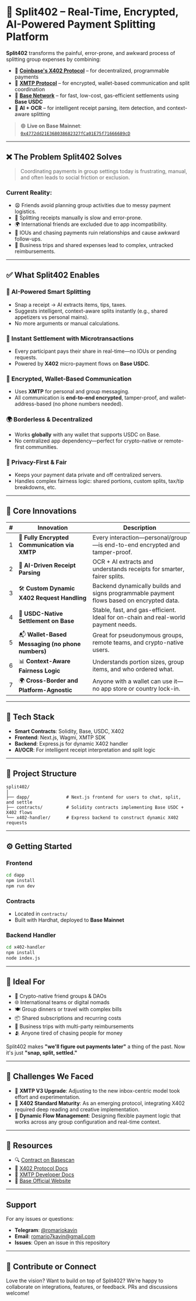 # 💸 Split402 – Real-Time, Encrypted, AI-Powered Payment Splitting Platform

**Split402** transforms the painful, error-prone, and awkward process of splitting group expenses by combining:

* 🔗 **[Coinbase's X402 Protocol](https://docs.cloud.coinbase.com/x402/)** – for decentralized, programmable payments
* 🔐 **[XMTP Protocol](https://xmtp.org)** – for encrypted, wallet-based communication and split coordination
* 🧊 **[Base Network](https://base.org)** – for fast, low-cost, gas-efficient settlements using **Base USDC**
* 🧠 **AI + OCR** – for intelligent receipt parsing, item detection, and context-aware splitting

> 🟢 **Live on Base Mainnet**: [`0x4772dd21E368038682327fCa01E75f71666689cD`](https://basescan.org/address/0x4772dd21E368038682327fCa01E75f71666689cD)

---

## ❌ The Problem Split402 Solves

> Coordinating payments in group settings today is frustrating, manual, and often leads to social friction or exclusion.

### Current Reality:

* 😩 Friends avoid planning group activities due to messy payment logistics.
* 🧾 Splitting receipts manually is slow and error-prone.
* 🌍 International friends are excluded due to app incompatibility.
* 🤝 IOUs and chasing payments ruin relationships and cause awkward follow-ups.
* 💼 Business trips and shared expenses lead to complex, untracked reimbursements.

---

## ✅ What Split402 Enables

### 🤖 AI-Powered Smart Splitting

* Snap a receipt → AI extracts items, tips, taxes.
* Suggests intelligent, context-aware splits instantly (e.g., shared appetizers vs personal mains).
* No more arguments or manual calculations.

### 💸 Instant Settlement with Microtransactions

* Every participant pays their share in real-time—no IOUs or pending requests.
* Powered by **X402** micro-payment flows on **Base USDC**.

### 🔐 Encrypted, Wallet-Based Communication

* Uses **XMTP** for personal and group messaging.
* All communication is **end-to-end encrypted**, tamper-proof, and wallet-address-based (no phone numbers needed).

### 🌍 Borderless & Decentralized

* Works **globally** with any wallet that supports USDC on Base.
* No centralized app dependency—perfect for crypto-native or remote-first communities.

### 🤝 Privacy-First & Fair

* Keeps your payment data private and off centralized servers.
* Handles complex fairness logic: shared portions, custom splits, tax/tip breakdowns, etc.

---

## 🚀 Core Innovations

| # | Innovation                                       | Description                                                                              |
| - | ------------------------------------------------ | ---------------------------------------------------------------------------------------- |
| 1 | 🔐 **Fully Encrypted Communication via XMTP**    | Every interaction—personal/group—is end-to-end encrypted and tamper-proof.               |
| 2 | 🧠 **AI-Driven Receipt Parsing**                 | OCR + AI extracts and understands receipts for smarter, fairer splits.                   |
| 3 | 🛠️ **Custom Dynamic X402 Request Handling**     | Backend dynamically builds and signs programmable payment flows based on encrypted data. |
| 4 | 🧊 **USDC-Native Settlement on Base**            | Stable, fast, and gas-efficient. Ideal for on-chain and real-world payment needs.        |
| 5 | 📬 **Wallet-Based Messaging (no phone numbers)** | Great for pseudonymous groups, remote teams, and crypto-native users.                    |
| 6 | 📊 **Context-Aware Fairness Logic**              | Understands portion sizes, group items, and who ordered what.                            |
| 7 | 🌍 **Cross-Border and Platform-Agnostic**        | Anyone with a wallet can use it—no app store or country lock-in.                         |

---

## 🔧 Tech Stack

* **Smart Contracts**: Solidity, Base, USDC, X402
* **Frontend**: Next.js, Wagmi, XMTP SDK
* **Backend**: Express.js for dynamic X402 handler
* **AI/OCR**: For intelligent receipt interpretation and split logic

---

## 📂 Project Structure

```
split402/
│
├── dapp/              # Next.js frontend for users to chat, split, and settle
├── contracts/         # Solidity contracts implementing Base USDC + X402 flows
└── x402-handler/      # Express backend to construct dynamic X402 requests
```

---

## ⚙️ Getting Started

### Frontend

```bash
cd dapp
npm install
npm run dev
```

### Contracts

* Located in `contracts/`
* Built with Hardhat, deployed to **Base Mainnet**

### Backend Handler

```bash
cd x402-handler
npm install
node index.js
```

---

## 🧪 Ideal For

* 💸 Crypto-native friend groups & DAOs
* 🌐 International teams or digital nomads
* 🍽️ Group dinners or travel with complex bills
* 📦 Shared subscriptions and recurring costs
* 🧾 Business trips with multi-party reimbursements
* 🫂 Anyone tired of chasing people for money

Split402 makes **"we'll figure out payments later"** a thing of the past.
Now it's just **"snap, split, settled."**

---

## 🧗 Challenges We Faced

* 🧩 **XMTP V3 Upgrade**: Adjusting to the new inbox-centric model took effort and experimentation.
* 🧪 **X402 Standard Maturity**: As an emerging protocol, integrating X402 required deep reading and creative implementation.
* 🔄 **Dynamic Flow Management**: Designing flexible payment logic that works across any group configuration and real-time context.

---

## 🔗 Resources

* 🔍 [Contract on Basescan](https://basescan.org/address/0x4772dd21E368038682327fCa01E75f71666689cD)
* 📄 [X402 Protocol Docs](https://docs.cloud.coinbase.com/x402/)
* 📘 [XMTP Developer Docs](https://xmtp.org/docs/)
* 🧊 [Base Official Website](https://base.org)

---

## Support

For any issues or questions:

- **Telegram**: [@romariokavin](https://t.me/romariokavin)
- **Email**: romario7kavin@gmail.com
- **Issues**: Open an issue in this repository

---
## 🙌 Contribute or Connect

Love the vision? Want to build on top of Split402?
We're happy to collaborate on integrations, features, or feedback. PRs and discussions welcome!
